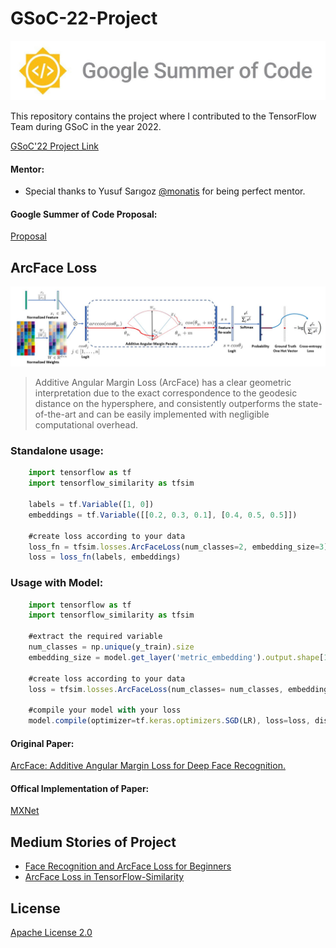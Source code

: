 # GSoC-22-Project
![](https://github.com/aylinaydincs/GSoC-22-Project/blob/main/Photos/GSOC.jpg)


This repository contains the project where I contributed to the TensorFlow Team during GSoC in the year 2022.

[GSoC'22 Project Link](https://summerofcode.withgoogle.com/programs/2022/projects/ObpzfgGa)

#### Mentor:
- Special thanks to Yusuf Sarıgoz [@monatis](https://github.com/monatis) for being perfect mentor.

#### Google Summer of Code Proposal:
[Proposal](https://github.com/aylinaydincs/GSoC-22-Project/blob/main/Proposal/proposal.pdf)


## ArcFace Loss
![](https://github.com/aylinaydincs/GSoC-22-Project/blob/main/Photos/architecture.jpg)

>Additive Angular Margin Loss (ArcFace) has a clear geometric interpretation due to the exact correspondence to the geodesic distance on the hypersphere, and consistently outperforms the state-of-the-art and can be easily implemented with negligible computational overhead.


### Standalone usage:

```javascript
    import tensorflow as tf
    import tensorflow_similarity as tfsim

    labels = tf.Variable([1, 0])
    embeddings = tf.Variable([[0.2, 0.3, 0.1], [0.4, 0.5, 0.5]])
    
    #create loss according to your data
    loss_fn = tfsim.losses.ArcFaceLoss(num_classes=2, embedding_size=3)
    loss = loss_fn(labels, embeddings)

```

### Usage with Model:

```javascript
    import tensorflow as tf
    import tensorflow_similarity as tfsim
    
    #extract the required variable
    num_classes = np.unique(y_train).size
    embedding_size = model.get_layer('metric_embedding').output.shape[1]
    
    #create loss according to your data
    loss = tfsim.losses.ArcFaceLoss(num_classes= num_classes, embedding_size=embedding_size, name="ArcFaceLoss")
    
    #compile your model with your loss
    model.compile(optimizer=tf.keras.optimizers.SGD(LR), loss=loss, distance=distance)
```

#### Original Paper:
[ArcFace: Additive Angular Margin Loss for Deep Face Recognition.](https://arxiv.org/abs/1801.07698v3)

#### Offical Implementation of Paper: 
[MXNet](https://github.com/deepinsight/insightface)

## Medium Stories of Project
- [Face Recognition and ArcFace Loss for Beginners](https://medium.com/@aylin.aydin/face-recognition-and-arcface-loss-for-beginners-cdfddbf7e88)
- [ArcFace Loss in TensorFlow-Similarity]() 

## License
[Apache License 2.0](https://www.apache.org/licenses/LICENSE-2.0)


